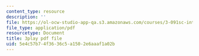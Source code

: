 ```yaml
---
content_type: resource
description: ''
file: https://ol-ocw-studio-app-qa.s3.amazonaws.com/courses/3-091sc-introduction-to-solid-state-chemistry-fall-2010/5e4c57b74f3636c5a1502e6aaaf1a02b_uCK1z-h7Jbc.pdf
file_type: application/pdf
resourcetype: Document
title: 3play pdf file
uid: 5e4c57b7-4f36-36c5-a150-2e6aaaf1a02b
---
```

